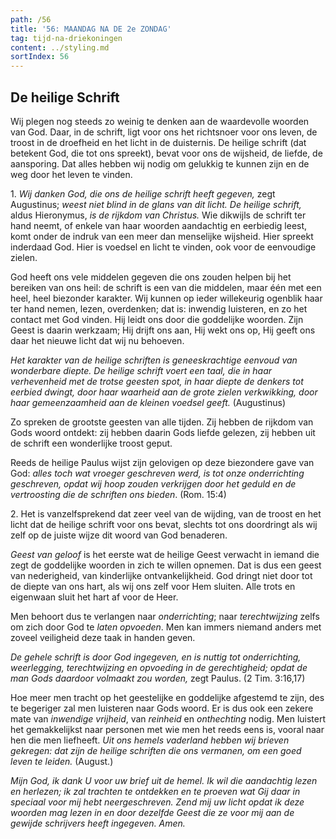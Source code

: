 ```yaml
---
path: /56
title: '56: MAANDAG NA DE 2e ZONDAG'
tag: tijd-na-driekoningen
content: ../styling.md
sortIndex: 56
---
```


## De heilige Schrift

Wij plegen nog steeds zo weinig te denken aan de waardevolle woorden van God. Daar, in de schrift, ligt voor ons het richtsnoer voor ons leven, de troost in de droefheid en het licht in de duisternis. De heilige schrift (dat betekent God, die tot ons spreekt), bevat voor ons de wijsheid, de liefde, de aansporing. Dat alles hebben wij nodig om gelukkig te kunnen zijn en de weg door het
leven te vinden.

1\. _Wij danken God, die ons de heilige schrift heeft gegeven,_ zegt Augustinus; _weest niet blind in de glans van dit licht._ _De heilige schrift,_ aldus Hieronymus, _is de rijkdom van Christus._ Wie dikwijls de schrift ter hand neemt, of enkele van haar woorden aandachtig en eerbiedig leest, komt onder de indruk van een meer dan menselijke wijsheid. Hier spreekt inderdaad God. Hier is voedsel en licht te vinden, ook voor de eenvoudige zielen.

God heeft ons vele middelen gegeven die ons zouden helpen bij het bereiken van ons heil: de schrift is een van die middelen, maar één met een heel, heel biezonder karakter. Wij kunnen op ieder willekeurig ogenblik haar ter hand nemen, lezen, overdenken; dat is: inwendig luisteren, en zo het contact met God vinden. Hij leidt ons door die goddelijke woorden. Zijn Geest is daarin werkzaam; Hij drijft ons aan, Hij wekt ons op, Hij geeft ons daar het nieuwe licht dat wij nu behoeven.

_Het karakter van de heilige schriften is geneeskrachtige eenvoud van wonderbare diepte. De heilige schrift voert een taal, die in haar verhevenheid met de trotse geesten spot, in haar diepte de denkers tot eerbied dwingt, door haar waarheid aan de grote zielen verkwikking, door haar gemeenzaamheid aan de kleinen voedsel geeft._ (Augustinus)

Zo spreken de grootste geesten van alle tijden. Zij hebben de rijkdom van Gods woord ontdekt: zij hebben daarin Gods liefde gelezen, zij hebben uit de schrift een wonderlijke troost geput.

Reeds de heilige Paulus wijst zijn gelovigen op deze biezondere gave van God: _alles toch wat vroeger geschreven werd, is tot onze onderrichting geschreven, opdat wij hoop zouden verkrijgen door het geduld en de vertroosting die de schriften ons bieden_. (Rom. 15:4)

2\. Het is vanzelfsprekend dat zeer veel van de wijding, van de troost en het licht dat de heilige schrift voor ons bevat, slechts tot ons doordringt als wij zelf op de juiste wijze dit woord van God benaderen.

_Geest van geloof_ is het eerste wat de heilige Geest verwacht in iemand die zegt de goddelijke woorden in zich te willen opnemen. Dat is dus een geest van nederigheid, van kinderlijke ontvankelijkheid. God dringt niet door tot de diepte van ons hart, als wij ons zelf voor Hem sluiten. Alle trots en eigenwaan sluit het hart af voor de Heer.

Men behoort dus te verlangen naar _onderrichting_; naar _terechtwijzing_ zelfs om zich door God te _laten opvoeden_. Men kan immers niemand anders met zoveel veiligheid deze taak in handen geven.

_De gehele schrift is door God ingegeven, en is nuttig tot onderrichting, weerlegging, terechtwijzing en opvoeding in de gerechtigheid; opdat de man Gods daardoor volmaakt zou worden,_ zegt Paulus. (2 Tim. 3:16,17)

Hoe meer men tracht op het geestelijke en goddelijke afgestemd te zijn, des te begeriger zal men luisteren naar Gods woord. Er is dus ook een zekere mate van _inwendige vrijheid_, van _reinheid_
en _onthechting_ nodig. Men luistert het gemakkelijkst naar personen met wie men het reeds eens is, vooral naar hen die men liefheeft. _Uit ons hemels vaderland hebben wij brieven gekregen: dat zijn de heilige schriften die ons vermanen, om een goed leven te leiden._ (August.)

_Mijn God, ik dank U voor uw brief uit de hemel. Ik wil die aandachtig lezen en herlezen; ik zal trachten te ontdekken en te proeven wat Gij daar in speciaal voor mij hebt neergeschreven. Zend mij uw licht opdat ik deze woorden mag lezen in en door dezelfde Geest die ze voor mij aan de gewijde schrijvers heeft ingegeven. Amen._
